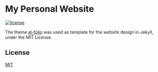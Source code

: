 # My Personal Website

[![license](https://img.shields.io/github/license/mashape/apistatus.svg?maxAge=2592000)](https://github.com/alshedivat/al-folio/blob/master/LICENSE) 

The theme [al-folio](https://github.com/alshedivat/al-folio) was used as template for the website design in Jekyll, under the MIT License. 

## License
[MIT](https://github.com/Alfo5123/Alfo5123.github.io/blob/master/LICENSE)